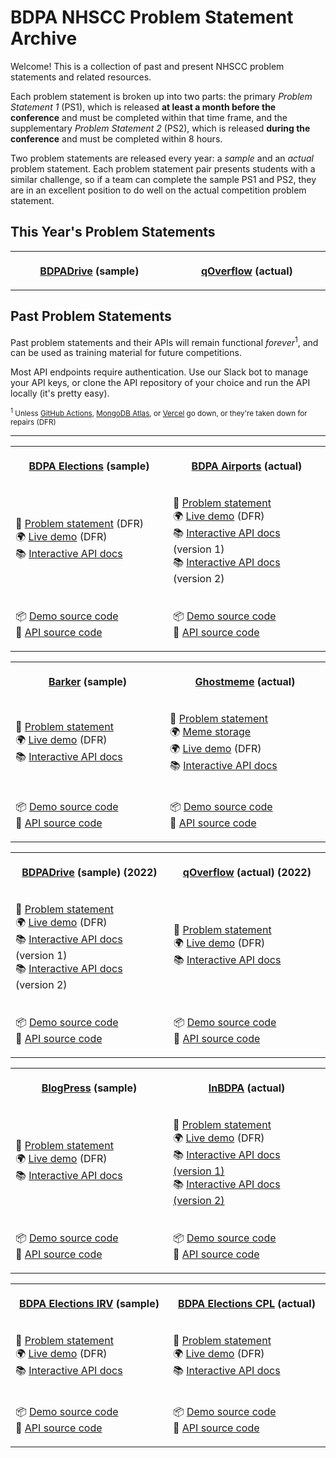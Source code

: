 # BDPA NHSCC Problem Statement Archive

Welcome! This is a collection of past and present NHSCC problem statements and
related resources.

Each problem statement is broken up into two parts: the primary _Problem
Statement 1_ (PS1), which is released **at least a month before the conference**
and must be completed within that time frame, and the supplementary _Problem
Statement 2_ (PS2), which is released **during the conference** and must be
completed within 8 hours.

Two problem statements are released every year: a _sample_ and an _actual_
problem statement. Each problem statement pair presents students with a similar
challenge, so if a team can complete the sample PS1 and PS2, they are in an
excellent position to do well on the actual competition problem statement.

## This Year's Problem Statements

<table>
<tr>
<th>
<img width="500" height="1" />
<p align="center"><strong><a href="/2025/bdpadrive">BDPADrive</a> (sample)</p>
</th>
<th>
<img width="500" height="1" />
<p align="center"><strong><a href="/2025/qoverflow">qOverflow</a> (actual)</p>
</th>
</tr>

</table>

## Past Problem Statements

Past problem statements and their APIs will remain functional
_forever_<sup>1</sup>, and can be used as training material for future
competitions.

Most API endpoints require authentication. Use our Slack bot to manage your API
keys, or clone the API repository of your choice and run the API locally (it's
pretty easy).

<small><sup>1</sup> Unless
[GitHub Actions](https://github.com/features/actions),
[MongoDB Atlas](https://www.mongodb.com/cloud/atlas), or
[Vercel](https://vercel.com) go down, or they're taken down for repairs
(DFR)</small>

---

<table>
<tr>
<th>
<img width="500" height="1" />
<p align="center"><strong><a href="/2019">BDPA Elections</a> (sample)</strong></p>
</th>
<th>
<img width="500" height="1" />
<p align="center"><strong><a href="/2020">BDPA Airports</a> (actual)</strong></p>
</th>
</tr>
<tr>
<td>
<p>
📑 <a href="/2019/elections">Problem statement</a> (DFR)
<br />
🌍 <a href="https://elections.solutions.hscc.bdpa.org">Live demo</a> (DFR)
<br />
📚 <a href="https://hscc4cfe8be7.docs.apiary.io/">Interactive API docs</a>
</p>
</td>
<td>
<img width="500" height="1" />
<p>
📑 <a href="/2020/airports">Problem statement</a>
<br />
🌍 <a href="https://airports.solutions.hscc.bdpa.org">Live demo</a> (DFR)
<br />
📚 <a href="https://hsccdfbb7244.docs.apiary.io/">Interactive API docs</a> (version 1)
<br />
📚 <a href="https://hscc210ff8c0.docs.apiary.io/">Interactive API docs</a> (version 2)
</p>
</td>
</tr>
<tr>
<td>
<img width="500" height="1" />
<p>
📦 <a href="https://github.com/nhscc/elections.solutions.hscc.bdpa.org">Demo source code</a>
<br />
🎒 <a href="https://github.com/nhscc/elections.api.hscc.bdpa.org">API source code</a>
</p>
</td>
<td>
<img width="500" height="1" />
<p>
📦 <a href="https://github.com/nhscc/airports.solutions.hscc.bdpa.org">Demo source code</a>
<br />
🎒 <a href="https://github.com/nhscc/airports.api.hscc.bdpa.org">API source code</a>
</p>
</td>
</tr>
</table>

<table>
<tr>
<th>
<img width="500" height="1" />
<p align="center"><strong><a href="/2021">Barker</a> (sample)</strong></p>
</th>
<th>
<img width="500" height="1" />
<p align="center"><strong><a href="/2021">Ghostmeme</a> (actual)</strong></p>
</th>
</tr>
<tr>
<td>
<p>
📑 <a href="/2021/barker">Problem statement</a>
<br />
🌍 <a href="https://barker.solutions.hscc.bdpa.org">Live demo</a> (DFR)
<br />
📚 <a href="https://hscckhug3eb6.docs.apiary.io/">Interactive API docs</a>
</p>
</td>
<td>
<img width="500" height="1" />
<p>
📑 <a href="/2021/ghostmeme">Problem statement</a>
<br />
🌍 <a href="https://imgur.com/a/TytqlvJ">Meme storage</a>
<br />
🌍 <a href="https://ghostmeme.solutions.hscc.bdpa.org">Live demo</a> (DFR)
<br />
📚 <a href="https://hscc6xt8cqqf.docs.apiary.io/">Interactive API docs</a>
</p>
</td>
</tr>
<tr>
<td>
<img width="500" height="1" />
<p>
📦 <a href="https://github.com/nhscc/barker.solutions.hscc.bdpa.org">Demo source code</a>
<br />
🎒 <a href="https://github.com/nhscc/barker.api.hscc.bdpa.org">API source code</a>
</p>
</td>
<td>
<img width="500" height="1" />
<p>
📦 <a href="https://github.com/nhscc/ghostmeme.solutions.hscc.bdpa.org">Demo source code</a>
<br />
🎒 <a href="https://github.com/nhscc/ghostmeme.api.hscc.bdpa.org">API source code</a>
</p>
</td>
</tr>
</table>

<table>
<tr>
<th>
<img width="500" height="1" />
<p align="center"><strong><a href="/2022">BDPADrive</a> (sample) (2022)</strong></p>
</th>
<th>
<img width="500" height="1" />
<p align="center"><strong><a href="/2022">qOverflow</a> (actual) (2022)</strong></p>
</th>
</tr>
<tr>
<td>
<img width="500" height="1" />
<p>
📑 <a href="/2022/bdpadrive">Problem statement</a>
<br />
🌍 <a href="https://drive.solutions.hscc.bdpa.org">Live demo</a> (DFR)
<br />
📚 <a href="https://hsccebun98j2.docs.apiary.io/">Interactive API docs</a> (version 1)
<br />
📚 <a href="https://hscchkie87hj.docs.apiary.io/">Interactive API docs</a> (version 2)
</p>
</td>
<td>
<p>
📑 <a href="/2022/qoverflow">Problem statement</a>
<br />
🌍 <a href="https://qoverflow.solutions.hscc.bdpa.org">Live demo</a> (DFR)
<br />
📚 <a href="https://hscc8udvc7gs.docs.apiary.io/">Interactive API docs</a>
<br />
</p>
</td>
</tr>
<tr>
<td>
<img width="500" height="1" />
<p>
📦 <a href="https://github.com/nhscc/drive.solutions.hscc.bdpa.org">Demo source code</a>
<br />
🎒 <a href="https://github.com/nhscc/drive.api.hscc.bdpa.org">API source code</a>
</p>
</td>
<td>
<img width="500" height="1" />
<p>
📦 <a href="https://github.com/nhscc/qoverflow.solutions.hscc.bdpa.org">Demo source code</a>
<br />
🎒 <a href="https://github.com/nhscc/qoverflow.api.hscc.bdpa.org">API source code</a>
</p>
</td>
</tr>
</table>

<table>
<tr>
<th>
<img width="500" height="1" />
<p align="center"><strong><a href="/2023">BlogPress</a> (sample)</strong></p>
</th>
<th>
<img width="500" height="1" />
<p align="center"><strong><a href="/2023">InBDPA</a> (actual)</strong></p>
</th>
</tr>
<tr>
<td>
<p>
📑 <a href="/2023/blogpress">Problem statement</a>
<br />
🌍 <a href="https://blogpress.solutions.hscc.bdpa.org">Live demo</a> (DFR)
<br />
📚 <a href="https://hsccjcat4d54.docs.apiary.io/">Interactive API docs</a>
</p>
</td>
<td>
<img width="500" height="1" />
<p>
📑 <a href="/2023/inbdpa">Problem statement</a>
<br />
🌍 <a href="https://inbdpa.solutions.hscc.bdpa.org">Live demo</a> (DFR)
<br />
📚 <a href="https://hsccrkby0uo4.docs.apiary.io/">Interactive API docs (version 1)</a>
<br />
📚 <a href="https://hscc3epkxdp7.docs.apiary.io/">Interactive API docs (version 2)</a>
</p>
</td>
</tr>
<tr>
<td>
<img width="500" height="1" />
<p>
📦 <a href="https://github.com/nhscc/blogpress.solutions.hscc.bdpa.org">Demo source code</a>
<br />
🎒 <a href="https://github.com/nhscc/blogpress.api.hscc.bdpa.org">API source code</a>
</p>
</td>
<td>
<img width="500" height="1" />
<p>
📦 <a href="https://github.com/nhscc/inbdpa.solutions.hscc.bdpa.org">Demo source code</a>
<br />
🎒 <a href="https://github.com/nhscc/inbdpa.api.hscc.bdpa.org">API source code</a>
</p>
</td>
</tr>
</table>

<table>
<tr>
<th>
<img width="500" height="1" />
<p align="center"><strong><a href="/2024">BDPA Elections IRV</a> (sample)</strong></p>
</th>
<th>
<img width="500" height="1" />
<p align="center"><strong><a href="/2024">BDPA Elections CPL</a> (actual)</strong></p>
</th>
</tr>
<tr>
<td>
<p>
📑 <a href="/2024/elections_irv">Problem statement</a>
<br />
🌍 <a href="https://elections_irv.solutions.hscc.bdpa.org">Live demo</a> (DFR)
<br />
📚 <a href="https://hscc18f802d3.docs.apiary.io">Interactive API docs</a>
</p>
</td>
<td>
<img width="500" height="1" />
<p>
📑 <a href="/2024/elections_cpl">Problem statement</a>
<br />
🌍 <a href="https://elections_cpl.solutions.hscc.bdpa.org">Live demo</a> (DFR)
<br />
📚 <a href="https://hscc35a947d8.docs.apiary.io">Interactive API docs</a>
</p>
</td>
</tr>
<tr>
<td>
<img width="500" height="1" />
<p>
📦 <a href="https://github.com/nhscc/elections_irv.solutions.hscc.bdpa.org">Demo source code</a>
<br />
🎒 <a href="https://github.com/nhscc/elections_irv.api.hscc.bdpa.org">API source code</a>
</p>
</td>
<td>
<img width="500" height="1" />
<p>
📦 <a href="https://github.com/nhscc/elections_cpl.solutions.hscc.bdpa.org">Demo source code</a>
<br />
🎒 <a href="https://github.com/nhscc/elections_cpl.api.hscc.bdpa.org">API source code</a>
</p>
</td>
</tr>
</table>
